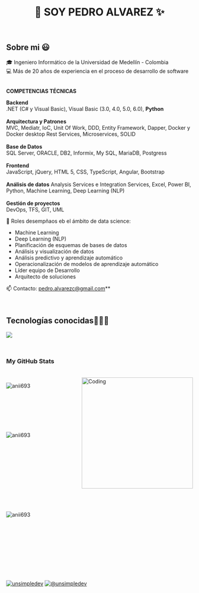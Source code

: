 <h1 align="center"> 👋  SOY PEDRO ALVAREZ  ✨ </h1> 

<br>
<h2>Sobre mi 😃</h2>
<!--Intro start-->

<p align="left">
🎓 Ingeniero Informático de la Universidad de Medellín - Colombia
  <br>
💻 Más de 20 años de experiencia en el proceso de desarrollo de software
<br><br>

<b>COMPETENCIAS TÉCNICAS</b>

<b>Backend</b><br>
.NET (C# y Visual Basic), Visual Basic (3.0, 4.0, 5.0, 6.0), <b>Python</b>
<br><br>
<b>Arquitectura y Patrones</b><br>
MVC, Mediatr, IoC, Unit Of Work, DDD, Entity Framework, Dapper, Docker y Docker desktop Rest Services, Microservices, SOLID
<br><br>
<b>Base de Datos</b><br>
SQL Server, ORACLE, DB2, Informix, My SQL, MariaDB, Postgress
<br><br>
<b>Frontend</b><br>
JavaScript, jQuery, HTML 5, CSS, TypeScript, Angular, Bootstrap
<br><br>
<b>Análisis de datos</b>
Analysis Services e Integration Services, Excel, Power BI, Python, Machine Learning, Deep Learning (NLP)
<br><br>
<b>Gestión de proyectos</b><br>
DevOps, TFS, GIT, UML

📝 Roles desempñaos eb el ámbito de data science: 
<ul>
    <li>Machine Learning</li>
    <li>Deep Learning (NLP)</li>
    <li>Planificación de esquemas de bases de datos</li>
    <li>Análisis y visualización de datos</li>
    <li>Análisis predictivo y aprendizaje automático</li>
    <li>Operacionalización de modelos de aprendizaje automático</li>
    <li>Líder equipo de Desarrollo</li>
    <li>Arquitecto de soluciones</li>
</ul>

📫 Contacto: pedro.alvarezc@gmail.com**
<!--Intro end-->
  </p>
<br>


<h2 >Tecnologías conocidas👨🏻‍💻</h2>
<!--tech stack icons-->
<p align="left">
  <a href="https://skillicons.dev">
    <img src="https://skillicons.dev/icons?i=androidstudio,c,cs,cpp,java,php,dart,flutter,py,dotnet,css,html,js,nodejs,mysql,sqlite,firebase,gtk,git,github,docker,materialui,postman,eclipse,vscode,bash,linux,ai,ps&perline=12" />
  </a>
</p>
<br>
<!-------------------------->

<h3>My GitHub Stats</h3>

<br>

<img align="right" alt="Coding" width="300" src="https://i.pinimg.com/originals/81/17/8b/81178b47a8598f0c81c4799f2cdd4057.gif">

<p><img align="left" src="https://github-readme-stats.vercel.app/api/top-langs?username=anii693&show_icons=true&theme=dark&locale=en&layout=compact" alt="anii693" /></p>

<br><br><br><br><br><br><br>
<p>&nbsp;<img align="left" src="https://github-readme-stats.vercel.app/api?username=anii693&show_icons=true&theme=dark&locale=en" alt="anii693" /></p>
<br><br><br><br><br><br><br><br><br><br>

<p><img align="left" src="https://github-readme-streak-stats.herokuapp.com/?user=anii693&theme=dark" alt="anii693" /></p>
<br><br><br><br><br><br><br><br><br><br>

<p align="left">
<a href="https://linkedin.com/in/unsimpledev" target="blank"><img align="center" src="https://img.shields.io/badge/LinkedIn-0077B5?style=for-the-badge&logo=linkedin&logoColor=white" alt="unsimpledev"/></a>
<a href = "mailto:pedro.alvarezc@gmail.com" target="blank"><img align="center" src="https://img.shields.io/badge/Gmail-D14836?style=for-the-badge&logo=gmail&logoColor=white" alt="@unsimpledev"  /></a>
  </p>


</p>        
<!--- stats (end) -->
